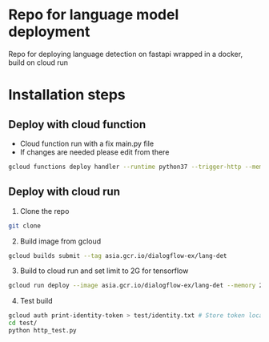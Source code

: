 # Repo for language model deployment
Repo for deploying language detection on fastapi wrapped in a docker, build on cloud run

# Installation steps
## Deploy with cloud function
- Cloud function run with a fix main.py file 
- If changes are needed please edit from there

```bash
gcloud functions deploy handler --runtime python37 --trigger-http --memory 2048 --region asia-southeast1
```

## Deploy with cloud run
1) Clone the repo
```bash
git clone
```

2) Build image from gcloud
```bash
gcloud builds submit --tag asia.gcr.io/dialogflow-ex/lang-det
```

3) Build to cloud run and set limit to 2G for tensorflow
```bash
gcloud run deploy --image asia.gcr.io/dialogflow-ex/lang-det --memory 2G
```

4) Test build
```bash
gcloud auth print-identity-token > test/identity.txt # Store token locally
cd test/
python http_test.py
```

